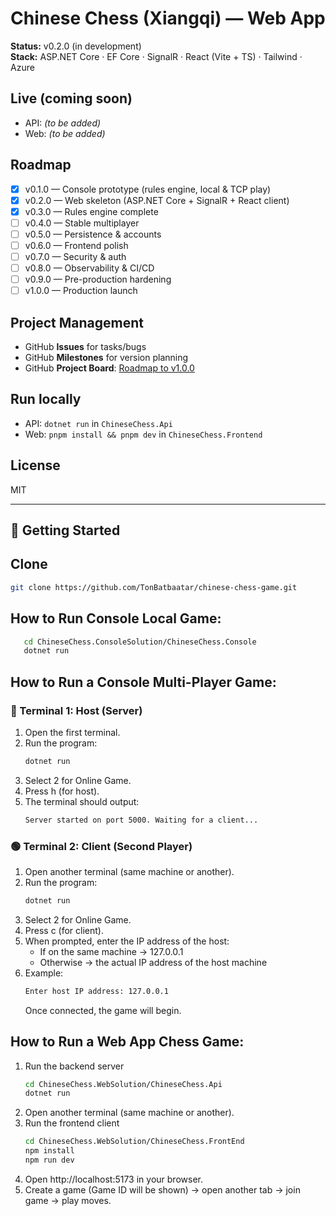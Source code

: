 # Chinese Chess (Xiangqi) — Web App

**Status:** v0.2.0 (in development)  
**Stack:** ASP.NET Core · EF Core · SignalR · React (Vite + TS) · Tailwind · Azure

## Live (coming soon)
- API: _(to be added)_
- Web: _(to be added)_

## Roadmap
- [x] v0.1.0 — Console prototype (rules engine, local & TCP play)  
- [x] v0.2.0 — Web skeleton (ASP.NET Core + SignalR + React client)  
- [x] v0.3.0 — Rules engine complete  
- [ ] v0.4.0 — Stable multiplayer  
- [ ] v0.5.0 — Persistence & accounts  
- [ ] v0.6.0 — Frontend polish  
- [ ] v0.7.0 — Security & auth  
- [ ] v0.8.0 — Observability & CI/CD  
- [ ] v0.9.0 — Pre-production hardening  
- [ ] v1.0.0 — Production launch

## Project Management
- GitHub **Issues** for tasks/bugs  
- GitHub **Milestones** for version planning  
- GitHub **Project Board**: [Roadmap to v1.0.0](https://github.com/users/TonBatbaatar/projects/1)

## Run locally
- API: `dotnet run` in `ChineseChess.Api`  
- Web: `pnpm install && pnpm dev` in `ChineseChess.Frontend`

## License
MIT

---

## 🚀 Getting Started

## Clone
```bash
git clone https://github.com/TonBatbaatar/chinese-chess-game.git
```

## How to Run Console Local Game:
```bash
   cd ChineseChess.ConsoleSolution/ChineseChess.Console
   dotnet run
```

## How to Run a Console Multi-Player Game:

### 🔴 Terminal 1: Host (Server)
1. Open the first terminal.  
2. Run the program:
   ```bash
   dotnet run
   ```
3. Select 2 for Online Game.
4. Press h (for host).
5. The terminal should output:
   ```bash
   Server started on port 5000. Waiting for a client...
   ```

### 🟢 Terminal 2: Client (Second Player)
1. Open another terminal (same machine or another).
2. Run the program:
   ```bash
   dotnet run
   ```
3. Select 2 for Online Game.
4. Press c (for client).
5. When prompted, enter the IP address of the host:
   - If on the same machine → 127.0.0.1
   - Otherwise → the actual IP address of the host machine
6. Example:
   ```bash
   Enter host IP address: 127.0.0.1
   ```
   Once connected, the game will begin.

## How to Run a Web App Chess Game:
1. Run the backend server
   ```bash
   cd ChineseChess.WebSolution/ChineseChess.Api
   dotnet run
   ```
2. Open another terminal (same machine or another).
3. Run the frontend client
   ```bash
   cd ChineseChess.WebSolution/ChineseChess.FrontEnd
   npm install
   npm run dev
   ```
4. Open http://localhost:5173 in your browser.
5. Create a game (Game ID will be shown) → open another tab → join game → play moves.
   
